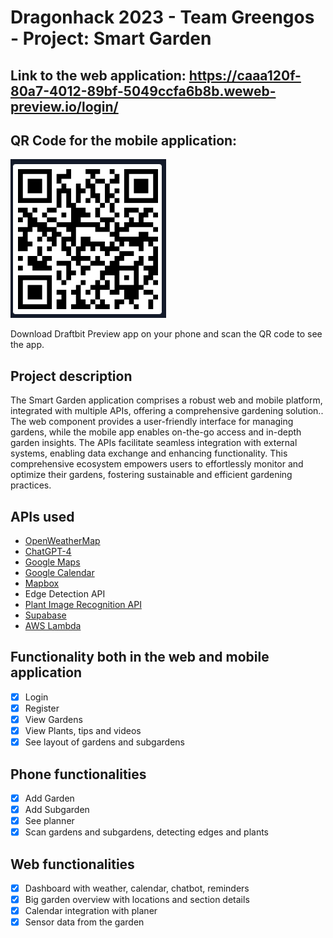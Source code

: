 # Dragonhack 2023 - Team Greengos - Project: Smart Garden

## Link to the web application: https://caaa120f-80a7-4012-89bf-5049ccfa6b8b.weweb-preview.io/login/

## QR Code for the mobile application:

![QR Code](./assets/mobile-qr.png)

Download Draftbit Preview app on your phone and scan the QR code to see the app.

## Project description

The Smart Garden application comprises a robust web and mobile platform, integrated with multiple APIs, offering a comprehensive gardening solution.. The web component provides a user-friendly interface for managing gardens, while the mobile app enables on-the-go access and in-depth garden insights. The APIs facilitate seamless integration with external systems, enabling data exchange and enhancing functionality. This comprehensive ecosystem empowers users to effortlessly monitor and optimize their gardens, fostering sustainable and efficient gardening practices.

## APIs used

- [OpenWeatherMap](https://openweathermap.org/api)
- [ChatGPT-4](https://openai.com/blog/chatgpt)
- [Google Maps](https://developers.google.com/maps/documentation/javascript/overview)
- [Google Calendar](https://developers.google.com/calendar)
- [Mapbox](https://docs.mapbox.com/api/overview)
- Edge Detection API
- [Plant Image Recognition API](https://plant.id/api)
- [Supabase](https://supabase.io/docs/reference/javascript/insert)
- [AWS Lambda](https://aws.amazon.com/lambda)

## Functionality both in the web and mobile application

- [x] Login
- [x] Register
- [x] View Gardens
- [x] View Plants, tips and videos
- [x] See layout of gardens and subgardens

## Phone functionalities

- [x] Add Garden
- [x] Add Subgarden
- [x] See planner
- [x] Scan gardens and subgardens, detecting edges and plants

## Web functionalities

- [x] Dashboard with weather, calendar, chatbot, reminders
- [x] Big garden overview with locations and section details
- [x] Calendar integration with planer
- [x] Sensor data from the garden
